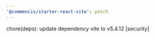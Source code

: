 ```yaml
---
'@commencis/starter-react-vite': patch
---
```


chore(deps): update dependency vite to v5.4.12 [security]

